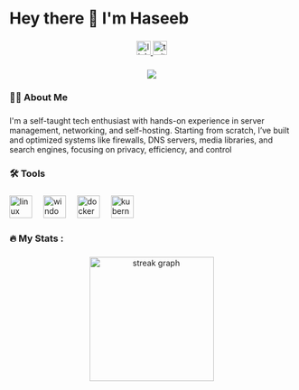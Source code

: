 <h1 align="left">Hey there 👋 I'm Haseeb</h1>

###

<div align="center">
  <a href="https://www.linkedin.com/in/1tshaseeb" target="_blank">
    <img src="https://img.shields.io/static/v1?message=LinkedIn&logo=linkedin&label=&color=0077B5&logoColor=white&labelColor=&style=for-the-badge" height="25" alt="linkedin logo"  />
  </a>
  <a href="https://x.com/1tsHaseeb" target="_blank">
    <img src="https://img.shields.io/static/v1?message=Twitter&logo=twitter&label=&color=1DA1F2&logoColor=white&labelColor=&style=for-the-badge" height="25" alt="twitter logo"  />
  </a>
</div>

###

<div align="center">
  <img src="https://visitor-badge.laobi.icu/badge?page_id=1tshaseeb.1tshaseeb&"  />
</div>

###

<h3 align="left">👩‍💻  About Me</h3>

###

<p align="left">I'm a self-taught tech enthusiast with hands-on experience in server management, networking, and self-hosting. Starting from scratch, I’ve built and optimized systems like firewalls, DNS servers, media libraries, and search engines, focusing on privacy, efficiency, and control</p>

###

<h3 align="left">🛠 Tools</h3>

###

<div align="left">
  <img src="https://cdn.jsdelivr.net/gh/devicons/devicon/icons/linux/linux-original.svg" height="40" alt="linux logo"  />
  <img width="12" />
  <img src="https://cdn.jsdelivr.net/gh/devicons/devicon/icons/windows8/windows8-original.svg" height="40" alt="windows8 logo"  />
  <img width="12" />
  <img src="https://cdn.jsdelivr.net/gh/devicons/devicon/icons/docker/docker-plain-wordmark.svg" height="40" alt="docker logo"  />
  <img width="12" />
  <img src="https://cdn.jsdelivr.net/gh/devicons/devicon/icons/kubernetes/kubernetes-plain.svg" height="40" alt="kubernetes logo"  />
</div>

###

<h3 align="left">🔥   My Stats :</h3>

###

<div align="center">
  <img src="https://streak-stats.demolab.com?user=1tshaseeb&locale=en&mode=daily&theme=dark&hide_border=false&border_radius=5&order=3" height="220" alt="streak graph"  />
</div>

###

